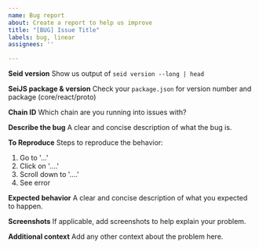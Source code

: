 ```yaml
---
name: Bug report
about: Create a report to help us improve
title: "[BUG] Issue Title"
labels: bug, linear
assignees: ''

---
```


**Seid version**
Show us output of `seid version --long | head`

**SeiJS package & version**
Check your `package.json` for version number and package (core/react/proto) 

**Chain ID**
Which chain are you running into issues with?

**Describe the bug**
A clear and concise description of what the bug is.

**To Reproduce**
Steps to reproduce the behavior:
1. Go to '...'
2. Click on '....'
3. Scroll down to '....'
4. See error

**Expected behavior**
A clear and concise description of what you expected to happen.

**Screenshots**
If applicable, add screenshots to help explain your problem.

**Additional context**
Add any other context about the problem here.
